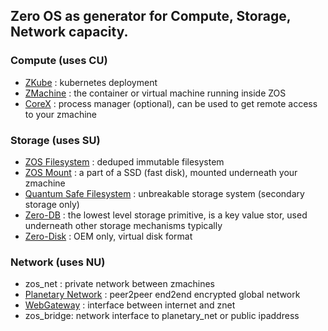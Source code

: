 ## Zero OS as generator for Compute, Storage, Network capacity.

### Compute (uses CU)

- [ZKube](zkube) : kubernetes deployment
- [ZMachine](zmachine) : the container or virtual machine running inside ZOS
- [CoreX](corex) : process manager (optional), can be used to get remote access to your zmachine

### Storage (uses SU)

- [ZOS Filesystem](zos_fs) : deduped immutable filesystem
- [ZOS Mount](zmount) : a part of a SSD (fast disk), mounted underneath your zmachine
- [Quantum Safe Filesystem](!@qsss_home) : unbreakable storage system (secondary storage only)
- [Zero-DB](zdb) : the lowest level storage primitive, is a key value stor, used underneath other storage mechanisms typically
- [Zero-Disk](zdisk) : OEM only, virtual disk format

### Network (uses NU)

- zos_net : private network between zmachines
- [Planetary Network](planetary_network) : peer2peer end2end encrypted global network
- [WebGateway](webgw) : interface between internet and znet
- zos_bridge: network interface to planetary_net or public ipaddress

<!-- - [Zero-NIC](znic) : interface to planetary network -->
